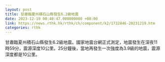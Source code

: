 ```yaml
---
layout: post
title: 甘肅臨夏州積石山縣發生6.2級地震
date: 2023-12-19 00:40:47.000000000 +08:00
link: https://news.rthk.hk/rthk/ch/component/k2/1732846-20231219.htm
categories: rthk
---
```


甘肅臨夏州積石山縣發生6.2級地震。國家地震台網正式測定，地震發生在深夜11時59分，震源深度10公里。25分鐘後，當地再發生一次強度為3.9級的地震，震源深度都是10公里。
